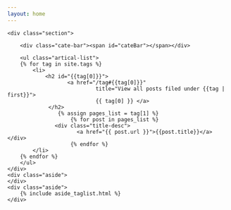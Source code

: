 ```yaml
---
layout: home
---
```


<div class="index-content opinion">

    <div class="section">

        <div class="cate-bar"><span id="cateBar"></span></div>

        <ul class="artical-list">
        {% for tag in site.tags %}
            <li>
             	<h2 id="{{tag[0]}}">
	                   <a href="/tag#{{tag[0]}}"
								title="View all posts filed under {{tag | first}}">
								{{ tag[0] }} </a>
	             </h2>
	             	{% assign pages_list = tag[1] %}
            			{% for post in pages_list %}
                   <div class="title-desc">
                          <a href="{{ post.url }}">{{post.title}}</a></div>
        				{% endfor %}
            </li>
        {% endfor %}
        </ul>
    </div>
    <div class="aside">
    </div>
    <div class="aside">
		{% include aside_taglist.html %}
    </div>
</div>
